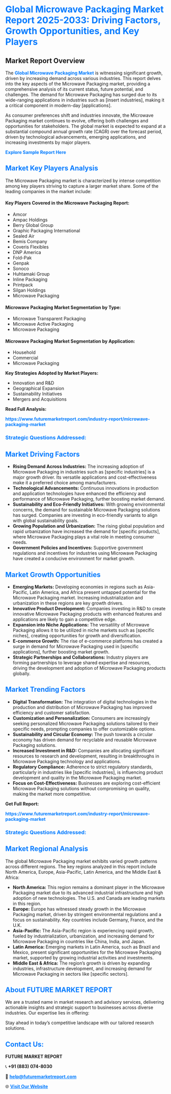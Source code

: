 <h1 style="color: #007BFF;">Global Microwave Packaging Market Report 2025-2033: Driving Factors, Growth Opportunities, and Key Players</h1>

<section id="overview">
<h2>Market Report Overview</h2>
<p>The <a href="https://www.futuremarketreport.com/industry-report/microwave-packaging-market" style="color: #007BFF; text-decoration: none;"><strong>Global Microwave Packaging Market</strong></a> is witnessing significant growth, driven by increasing demand across various industries. This report delves into the key aspects of the Microwave Packaging market, providing a comprehensive analysis of its current status, future potential, and challenges. The demand for Microwave Packaging has surged due to its wide-ranging applications in industries such as [insert industries], making it a critical component in modern-day [applications].</p>
<p>As consumer preferences shift and industries innovate, the Microwave Packaging market continues to evolve, offering both challenges and opportunities for stakeholders. The global market is expected to expand at a substantial compound annual growth rate (CAGR) over the forecast period, driven by technological advancements, emerging applications, and increasing investments by major players.</p>
</section>

<section id="overview">
<p><a href="https://www.futuremarketreport.com/request-sample/reportId=90319" style="color: #007BFF; text-decoration: none;"><strong>Explore Sample Report Here</strong></a></p>
</section>

<section id="key-players">
<h2 style="color: #007BFF;">Market Key Players Analysis</h2>
<p>The Microwave Packaging market is characterized by intense competition among key players striving to capture a larger market share. Some of the leading companies in the market include:</p>
<h4>Key Players Covered in the Microwave Packaging Report:</h4>
<ul><li>Amcor</li><li>Ampac Holdings</li><li>Berry Global Group</li><li>Graphic Packaging International</li><li>Sealed Air</li><li>Bemis Company</li><li>Coveris Flexibles</li><li>DNP America</li><li>Fold-Pak</li><li>Genpak</li><li>Sonoco</li><li>Huhtamaki Group</li><li>Inline Packaging</li><li>Printpack</li><li>Silgan Holdings</li><li>Microwave Packaging</li></ul>
<h4>Microwave Packaging Market Segmentation by Type:</h4>
<ul><li>Microwave Transparent Packaging</li><li>Microwave Active Packaging</li><li>Microwave Packaging</li></ul>

<h4>Microwave Packaging Market Segmentation by Application:</h4>
<ul><li>Household</li><li>Commercial</li><li>Microwave Packaging</li></ul>
<p><strong>Key Strategies Adopted by Market Players:</strong></p>
<ul>
<li>Innovation and R&D</li>
<li>Geographical Expansion</li>
<li>Sustainability Initiatives</li>
<li>Mergers and Acquisitions</li>
</ul>
</section>

<section>
<p><strong>Read Full Analysis: </strong></p><a href="https://www.futuremarketreport.com/industry-report/microwave-packaging-market" style="color: #007BFF; text-decoration: none;"><strong>https://www.futuremarketreport.com/industry-report/microwave-packaging-market</strong></a>
<h3 style="color: #007BFF;">Strategic Questions Addressed:</h3>
</section>

<section id="driving-factors">
<h2 style="color: #007BFF;">Market Driving Factors</h2>
<ul>
<li><strong>Rising Demand Across Industries:</strong> The increasing adoption of Microwave Packaging in industries such as [specific industries] is a major growth driver. Its versatile applications and cost-effectiveness make it a preferred choice among manufacturers.</li>
<li><strong>Technological Advancements:</strong> Continuous innovations in production and application technologies have enhanced the efficiency and performance of Microwave Packaging, further boosting market demand.</li>
<li><strong>Sustainability and Eco-Friendly Initiatives:</strong> With growing environmental concerns, the demand for sustainable Microwave Packaging solutions has surged. Companies are investing in eco-friendly variants to align with global sustainability goals.</li>
<li><strong>Growing Population and Urbanization:</strong> The rising global population and rapid urbanization have increased the demand for [specific products], where Microwave Packaging plays a vital role in meeting consumer needs.</li>
<li><strong>Government Policies and Incentives:</strong> Supportive government regulations and incentives for industries using Microwave Packaging have created a conducive environment for market growth.</li>
</ul>
</section>

<section id="growth-opportunities">
<h2 style="color: #007BFF;">Market Growth Opportunities</h2>
<ul>
<li><strong>Emerging Markets:</strong> Developing economies in regions such as Asia-Pacific, Latin America, and Africa present untapped potential for the Microwave Packaging market. Increasing industrialization and urbanization in these regions are key growth drivers.</li>
<li><strong>Innovative Product Development:</strong> Companies investing in R&D to create innovative Microwave Packaging products with enhanced features and applications are likely to gain a competitive edge.</li>
<li><strong>Expansion into Niche Applications:</strong> The versatility of Microwave Packaging allows it to be utilized in niche markets such as [specific niches], creating opportunities for growth and diversification.</li>
<li><strong>E-commerce Growth:</strong> The rise of e-commerce platforms has created a surge in demand for Microwave Packaging used in [specific applications], further boosting market growth.</li>
<li><strong>Strategic Partnerships and Collaborations:</strong> Industry players are forming partnerships to leverage shared expertise and resources, driving the development and adoption of Microwave Packaging products globally.</li>
</ul>
</section>

<section id="trending-factors">
<h2 style="color: #007BFF;">Market Trending Factors</h2>
<ul>
<li><strong>Digital Transformation:</strong> The integration of digital technologies in the production and distribution of Microwave Packaging has improved efficiency and customer satisfaction.</li>
<li><strong>Customization and Personalization:</strong> Consumers are increasingly seeking personalized Microwave Packaging solutions tailored to their specific needs, prompting companies to offer customizable options.</li>
<li><strong>Sustainability and Circular Economy:</strong> The push towards a circular economy has driven demand for recyclable and reusable Microwave Packaging solutions.</li>
<li><strong>Increased Investment in R&D:</strong> Companies are allocating significant resources to research and development, resulting in breakthroughs in Microwave Packaging technology and applications.</li>
<li><strong>Regulatory Compliance:</strong> Adherence to strict regulatory standards, particularly in industries like [specific industries], is influencing product development and quality in the Microwave Packaging market.</li>
<li><strong>Focus on Cost-Effectiveness:</strong> Businesses are exploring cost-efficient Microwave Packaging solutions without compromising on quality, making the market more competitive.</li>
</ul>
</section>

<section>
<p><strong>Get Full Report: </strong></p><a href="https://www.futuremarketreport.com/industry-report/microwave-packaging-market" style="color: #007BFF; text-decoration: none;"><strong>https://www.futuremarketreport.com/industry-report/microwave-packaging-market</strong></a>
<h3 style="color: #007BFF;">Strategic Questions Addressed:</h3>
</section>


<section id="regional-analysis">
<h2 style="color: #007BFF;">Market Regional Analysis</h2>
<p>The global Microwave Packaging market exhibits varied growth patterns across different regions. The key regions analyzed in this report include North America, Europe, Asia-Pacific, Latin America, and the Middle East & Africa:</p>
<ul>
<li><strong>North America:</strong> This region remains a dominant player in the Microwave Packaging market due to its advanced industrial infrastructure and high adoption of new technologies. The U.S. and Canada are leading markets in this region.</li>
<li><strong>Europe:</strong> Europe has witnessed steady growth in the Microwave Packaging market, driven by stringent environmental regulations and a focus on sustainability. Key countries include Germany, France, and the U.K.</li>
<li><strong>Asia-Pacific:</strong> The Asia-Pacific region is experiencing rapid growth, fueled by industrialization, urbanization, and increasing demand for Microwave Packaging in countries like China, India, and Japan.</li>
<li><strong>Latin America:</strong> Emerging markets in Latin America, such as Brazil and Mexico, present significant opportunities for the Microwave Packaging market, supported by growing industrial activities and investments.</li>
<li><strong>Middle East & Africa:</strong> The region’s growth is driven by expanding industries, infrastructure development, and increasing demand for Microwave Packaging in sectors like [specific sectors].</li>
</ul>
</section>

<footer>
<h2 style="color: #007BFF;">About FUTURE MARKET REPORT</h2>
<p>We are a trusted name in market research and advisory services, delivering actionable insights and strategic support to businesses across diverse industries. Our expertise lies in offering:</p>

<p>Stay ahead in today’s competitive landscape with our tailored research solutions.</p>

<h2 style="color: #007BFF;">Contact Us:</h2>
<p><strong>FUTURE MARKET REPORT</strong></p>
<p>📞 <strong>+91 (883) 074-8030</strong></p>
<p>📧 <strong><a href="mailto:help@futuremarketreport.com" style="color: #007BFF;">help@futuremarketreport.com</a></strong></p>
<p>🌐 <strong><a href="https://www.futuremarketreport.com/" style="color: #007BFF;">Visit Our Website</a></strong></p>
</footer>